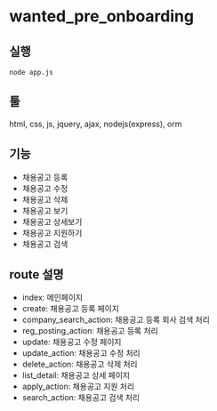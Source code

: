# wanted_pre_onboarding

## 실행 
```
node app.js 
```

## 툴
html, css, js, jquery, ajax, nodejs(express), orm

## 기능
- 채용공고 등록 
- 채용공고 수정
- 채용공고 삭제
- 채용공고 보기 
- 채용공고 상세보기 
- 채용공고 지원하기 
- 채용공고 검색

## route 설명
- index: 메인페이지 
- create: 채용공고 등록 페이지 
- company_search_action: 채용공고 등록 회사 검색 처리
- reg_posting_action: 채용공고 등록 처리
- update: 채용공고 수정 페이지
- update_action: 채용공고 수정 처리
- delete_action: 채용공고 삭제 처리
- list_detail: 채용공고 상세 페이지
- apply_action: 채용공고 지원 처리
- search_action: 채용공고 검색 처리